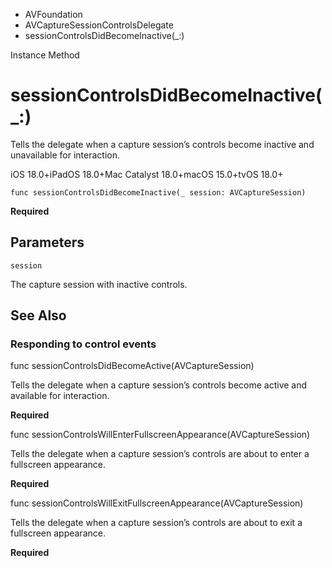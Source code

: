 

- AVFoundation
- AVCaptureSessionControlsDelegate
-  sessionControlsDidBecomeInactive(\_:) 

Instance Method

# sessionControlsDidBecomeInactive(\_:)

Tells the delegate when a capture session’s controls become inactive and unavailable for interaction.

iOS 18.0+iPadOS 18.0+Mac Catalyst 18.0+macOS 15.0+tvOS 18.0+

``` source
func sessionControlsDidBecomeInactive(_ session: AVCaptureSession)
```

**Required**

## Parameters 

`session`  

The capture session with inactive controls.

## See Also

### Responding to control events

func sessionControlsDidBecomeActive(AVCaptureSession)

Tells the delegate when a capture session’s controls become active and available for interaction.

**Required**

func sessionControlsWillEnterFullscreenAppearance(AVCaptureSession)

Tells the delegate when a capture session’s controls are about to enter a fullscreen appearance.

**Required**

func sessionControlsWillExitFullscreenAppearance(AVCaptureSession)

Tells the delegate when a capture session’s controls are about to exit a fullscreen appearance.

**Required**

